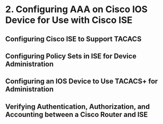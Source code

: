 # 2. Configuring AAA on Cisco IOS Device for Use with Cisco ISE

## Configuring Cisco ISE to Support TACACS

## Configuring Policy Sets in ISE for Device Administration

## Configuring an IOS Device to Use TACACS+ for Administration

## Verifying Authentication, Authorization, and Accounting between a Cisco Router and ISE

